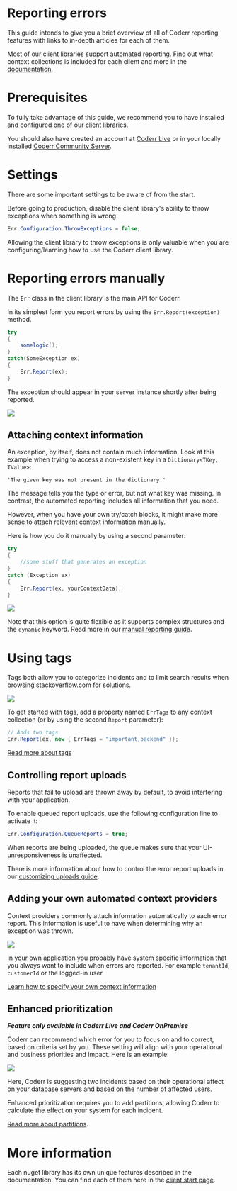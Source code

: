 Reporting errors
================

This guide intends to give you a brief overview of all of Coderr reporting features with links to in-depth articles for each of them.

Most of our client libraries support automated reporting. Find out what context collections is included for each client and more in the [documentation](client/index.md).


# Prerequisites

To fully take advantage of this guide, we recommend you to have installed and configured one of our [client libraries](client/index.md).

You should also have created an account at [Coderr Live](https://app.coderr.io) or in your locally installed [Coderr Community Server](server/installation/).

# Settings

There are some important settings to be aware of from the start. 

Before going to production, disable the client library's ability to throw exceptions when something is wrong. 

```csharp
Err.Configuration.ThrowExceptions = false;
```

Allowing the client library to throw exceptions is only valuable when you are configuring/learning how to use the Coderr client library.

# Reporting errors manually

The `Err` class in the client library is the main API for Coderr. 

In its simplest form you report errors by using the `Err.Report(exception)` method.

```csharp
try
{
    somelogic();
}
catch(SomeException ex)
{
	Err.Report(ex);
}
```

The exception should appear in your server instance shortly after being reported.

![](screens/discover-overview.png)


## Attaching context information

An exception, by itself, does not contain much information. Look at this example when trying to access a non-existent key in a `Dictionary<TKey, TValue>`:

`'The given key was not present in the dictionary.'`

The message tells you the type or error, but not what key was missing. In contrast, the automated reporting includes all information that you need.

However, when you have your own try/catch blocks, it might make more sense to attach relevant context information manually.

Here is how you do it manually by using a second parameter:

```csharp
try
{
    //some stuff that generates an exception
}
catch (Exception ex)
{
    Err.Report(ex, yourContextData);
}
```

![](screens/context-collection.png)

Note that this option is quite flexible as it supports complex structures and the `dynamic` keyword. Read more in our [manual reporting guide](client/manual-reporting.md).

# Using tags

Tags both allow you to categorize incidents and to limit search results when browsing stackoverflow.com for solutions.

![](screens/tags.png)

To get started with tags, add a property named `ErrTags` to any context collection (or by using the second `Report` parameter):

```csharp
// Adds two tags
Err.Report(ex, new { ErrTags = "important,backend" });
```

[Read more about tags](client/tags)


## Controlling report uploads

Reports that fail to upload are thrown away by default, to avoid interfering with your application. 

To enable queued report uploads, use the following configuration line to activate it:

```csharp
Err.Configuration.QueueReports = true;
```

When reports are being uploaded, the queue makes sure that your UI-unresponsiveness is unaffected.

There is more information about how to control the error report uploads in our [customizing uploads guide](client/customize-uploads.md).

## Adding your own automated context providers

Context providers commonly attach information automatically to each error report. This information is useful to have when determining why an exception was thrown.

![](client/context-info.png)

In your own application you probably have system specific information that you always want to include when errors are reported. For example `tenantId`,  `customerId` or the logged-in user.

[Learn how to specify your own context information](client/context-provider.md)


## Enhanced prioritization

***Feature only available in Coderr Live and Coderr OnPremise***

Coderr can recommend which error for you to focus on and to correct, based on criteria set by you. These setting will align with your operational and business priorities and impact. Here is an example:

![](screens/suggestions.png)

Here, Coderr is suggesting two incidents based on their operational affect on your database servers and based on the number of affected users.

Enhanced prioritization requires you to add partitions, allowing Coderr to calculate the effect on your system for each incident.

[Read more about partitions](features/partitions/).

# More information

Each nuget library has its own unique features described in the documentation. You can find each of them here in the [client start page](client/index.md).
